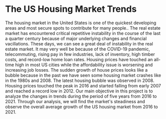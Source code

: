# The US Housing Market Trends

  The housing market in the United States is one of the quickest developing areas and most secure
spots to contribute for many people.. The real estate market has encountered critical repetitive
instability in the course of the last a quarter century because of major underlying changes and
financial vacillations. These days, we can see a great deal of instability in the real estate market.
It may very well be because of the COVID-19 pandemic, telecommuting, rising pay in few
industries, lack of inventory, high timber costs, and record-low home loan rates. Housing prices
have touched an all-time high in most US cities while the affordability issue is worsening and
increasing job losses. The sudden growth of house prices looks like a bubble because in the past
we have seen some housing market crashes like in the 1980s and 2008. The latest housing bubble
was observed in 2008. Housing prices touched the peak in 2016 and started falling from early
2007 and reached a record low in 2012. Our main objective in this project is to analyze the
changes in trends during the period of five years from 2016 to 2021. Through our analysis, we
will find the market's steadiness and observe the overall average growth of the US housing
market from 2016 to 2021.
